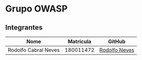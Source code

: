 # Grupo OWASP

## Integrantes

| Nome | Matrícula | GitHub |
| --------- | ----- | ------- |
| Rodolfo Cabral Neves | 180011472 |[Rodolfo Neves](https://github.com/roddas) |
